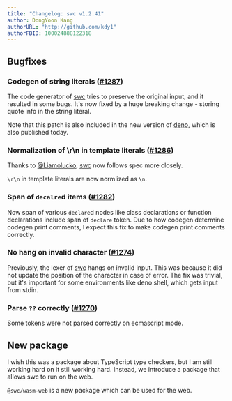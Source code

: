 ```yaml
---
title: "Changelog: swc v1.2.41"
author: DongYoon Kang
authorURL: "http://github.com/kdy1"
authorFBID: 100024888122318
---
```


## Bugfixes

### Codegen of string literals ([#1287](https://github.com/swc-project/swc/pull/1287))

The code generator of [swc][] tries to preserve the original input, and it resulted in some bugs.
It's now fixed by a huge breaking change - storing quote info in the string literal.

Note that this patch is also included in the new version of [deno][], which is also published today.

### Normalization of \r\n in template literals ([#1286](https://github.com/swc-project/swc/pull/1286))

Thanks to [@Liamolucko](https://github.com/Liamolucko), [swc] now follows spec more closely.

`\r\n` in template literals are now normlized as `\n`.

### Span of `decalre`d items ([#1282](https://github.com/swc-project/swc/pull/1282))

Now span of various `declare`d nodes like class declarations or function declarations include span of `declare` token. Due to how codegen determine codegen print comments, I expect this fix to make codegen print comments correctly.

### No hang on invalid character ([#1274](https://github.com/swc-project/swc/pull/1274))

Previously, the lexer of [swc][] hangs on invalid input. This was because it did not update the position of the character in case of error. The fix was trivial, but it's important for some environments like deno shell, which gets input from stdin.

### Parse `??` correctly ([#1270](https://github.com/swc-project/swc/pull/1270))

Some tokens were not parsed correctly on ecmascript mode.

## New package

I wish this was a package about TypeScript type checkers, but I am still working hard on it still working hard. Instead, we introduce a package that allows swc to run on the web.

`@swc/wasm-web` is a new package which can be used for the web.

[swc]: https://swc.rs
[deno]: https://deno.land

